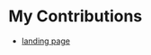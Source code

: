 # My Contributions

- [landing page](https://github.com/zuri-training/My-Debtors-Project-Team33/issues/20)

